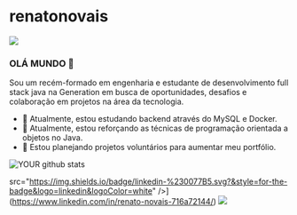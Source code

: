 # renatonovais

<img src="https://github.com/pr2tik1/pr2tik1/blob/master/IMAGE-NAME">

### OLÁ MUNDO 👋
Sou um recém-formado em engenharia e estudante de desenvolvimento full stack java na Generation em busca de oportunidades, desafios e colaboração em projetos na área da tecnologia.
- 🔭 Atualmente, estou estudando backend através do MySQL e Docker.
- 🌱 Atualmente, estou reforçando as técnicas de programação orientada a objetos no Java.
- 🤝 Estou planejando projetos voluntários para aumentar meu portfólio.

![YOUR github stats](https://github-readme-stats.vercel.app/api?username=USERNAME)

src="https://img.shields.io/badge/linkedin-%230077B5.svg?&style=for-the-badge&logo=linkedin&logoColor=white" />](https://www.linkedin.com/in/renato-novais-716a72144/)
[<img src = "https://img.shields.io/badge/instagram-%23E4405F.svg?&style=for-the-badge&logo=instagram&logoColor=white">](https://www.instagram.com/_renatons/)
